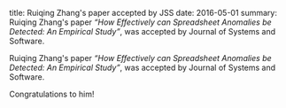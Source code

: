 title: Ruiqing Zhang's paper accepted by JSS
date: 2016-05-01
summary:  Ruiqing Zhang's paper <em>“How Effectively can Spreadsheet Anomalies be Detected: An Empirical Study”</em></a>, was accepted by Journal of Systems and Software.



Ruiqing Zhang's paper <em>“How Effectively can Spreadsheet Anomalies be Detected: An Empirical Study”</em></a>, was accepted by Journal of Systems and Software.

Congratulations to him!


